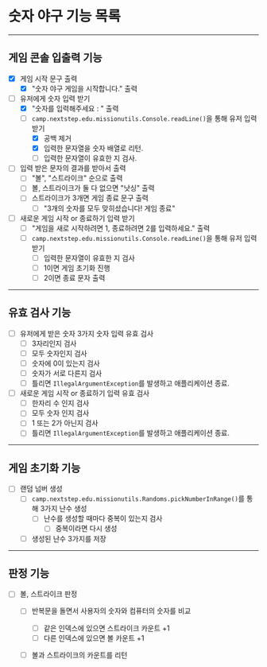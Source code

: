 # 숫자 야구 기능 목록

---
## 게임 콘솔 입출력 기능 
- [x] 게임 시작 문구 출력
  - [x] "숫자 야구 게임을 시작합니다." 출력
- [ ] 유저에게 숫자 입력 받기
  - [x] "숫자를 입력해주세요 : " 출력
  - [ ] `camp.nextstep.edu.missionutils.Console.readLine()`을 통해 유저 입력 받기
    - [x] 공백 제거
    - [x] 입력한 문자열을 숫자 배열로 리턴. 
    - [ ] 입력한 문자열이 유효한 지 검사.
- [ ] 입력 받은 문자의 결과를 받아서 출력
  - [ ] "볼", "스트라이크" 순으로 출력
  - [ ] 볼, 스트라이크가 둘 다 없으면 "낫싱" 출력
  - [ ] 스트라이크가 3개면 게임 종료 문구 출력
    - [ ] "3개의 숫자를 모두 맞히셨습니다! 게임 종료"
- [ ] 새로운 게임 시작 or 종료하기 입력 받기
    - [ ] "게임을 새로 시작하려면 1, 종료하려면 2를 입력하세요." 출력
    - [ ] `camp.nextstep.edu.missionutils.Console.readLine()`을 통해 유저 입력 받기
      - [ ] 입력한 문자열이 유효한 지 검사
      - [ ] 1이면 게임 초기화 진행
      - [ ] 2이면 종료 문자 출력
---
## 유효 검사 기능
- [ ] 유저에게 받은 숫자 3가지 숫자 입력 유효 검사
  - [ ] 3자리인지 검사
  - [ ] 모두 숫자인지 검사
  - [ ] 숫자에 0이 있는지 검사
  - [ ] 숫자가 서로 다른지 검사
  - [ ] 틀리면 `IllegalArgumentException`를 발생하고 애플리케이션 종료.
- [ ] 새로운 게임 시작 or 종료하기 입력 유효 검사
    - [ ] 한자리 수 인지 검사
    - [ ] 모두 숫자 인지 검사
    - [ ] 1 또는 2가 아닌지 검사
    - [ ] 틀리면 `IllegalArgumentException`를 발생하고 애플리케이션 종료.
---
## 게임 초기화 기능
- [ ] 랜덤 넘버 생성
  - [ ] `camp.nextstep.edu.missionutils.Randoms.pickNumberInRange()`를 통해 3가지 난수 생성
    - [ ] 난수를 생성할 때마다 중복이 있는지 검사 
      - [ ] 중복이라면 다시 생성
  - [ ] 생성된 난수 3가지를 저장
---
## 판정 기능
- [ ] 볼, 스트라이크 판정
  - [ ] 반복문을 돌면서 사용자의 숫자와 컴퓨터의 숫자를 비교
    - [ ] 같은 인덱스에 있으면 스트라이크 카운트 +1
    - [ ] 다른 인덱스에 있으면 볼 카운트 +1
  - [ ] 볼과 스트라이크의 카운트를 리턴

